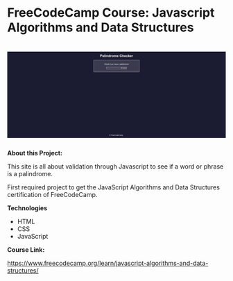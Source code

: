 # FreeCodeCamp Course: Javascript Algorithms and Data Structures

<h1 align="center"> <img src="img/img.png"></h1>


**About this Project:**

This site is all about validation through Javascript to see if a word or phrase is a palindrome. </p>
First required project to get the JavaScript Algorithms and Data Structures certification of FreeCodeCamp.

**Technologies**

- HTML
- CSS
- JavaScript


**Course Link:**

https://www.freecodecamp.org/learn/javascript-algorithms-and-data-structures/